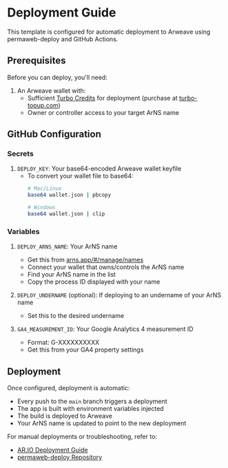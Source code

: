 # Deployment Guide

This template is configured for automatic deployment to Arweave using permaweb-deploy and GitHub Actions.

## Prerequisites

Before you can deploy, you'll need:

1. An Arweave wallet with:
   - Sufficient [Turbo Credits](https://docs.ardrive.io/docs/turbo/what-is-turbo.html) for deployment (purchase at [turbo-topup.com](https://turbo-topup.com/))
   - Owner or controller access to your target ArNS name

## GitHub Configuration

### Secrets

1. `DEPLOY_KEY`: Your base64-encoded Arweave wallet keyfile
   - To convert your wallet file to base64:
     ```bash
     # Mac/Linux
     base64 wallet.json | pbcopy
     
     # Windows
     base64 wallet.json | clip
     ```

### Variables

1. `DEPLOY_ARNS_NAME`: Your ArNS name
   - Get this from [arns.app/#/manage/names](https://arns.app/#/manage/names)
   - Connect your wallet that owns/controls the ArNS name
   - Find your ArNS name in the list
   - Copy the process ID displayed with your name

2. `DEPLOY_UNDERNAME` (optional): If deploying to an undername of your ArNS name
   - Set this to the desired undername

3. `GA4_MEASUREMENT_ID`: Your Google Analytics 4 measurement ID
   - Format: G-XXXXXXXXXX
   - Get this from your GA4 property settings

## Deployment

Once configured, deployment is automatic:
- Every push to the `main` branch triggers a deployment
- The app is built with environment variables injected
- The build is deployed to Arweave
- Your ArNS name is updated to point to the new deployment

For manual deployments or troubleshooting, refer to:
- [AR.IO Deployment Guide](https://docs.ar.io/guides/perma-deploy/index.html)
- [permaweb-deploy Repository](https://github.com/permaweb/permaweb-deploy)
